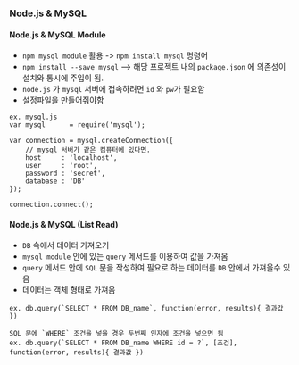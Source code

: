 ### Node.js & MySQL

#### Node.js & MySQL Module
- `npm mysql module` 활용 -> `npm install mysql` 명령어
- `npm install --save mysql` --> 해당 프로젝트 내의 `package.json` 에 의존성이 설치와 통시에 주입이 됨.
- `node.js` 가 `mysql` 서버에 접속하려면 `id` 와 `pw`가 필요함
- 설정파일을 만들어줘야함 
```
ex. mysql.js
var mysql      = require('mysql');

var connection = mysql.createConnection({
    // mysql 서버가 같은 컴퓨터에 있다면.
    host     : 'localhost',
    user     : 'root',
    password : 'secret',
    database : 'DB'
});
  
connection.connect();
```

#### Node.js & MySQL (List Read)
- `DB` 속에서 데이터 가져오기
- `mysql module` 안에 있는 `query` 메서드를 이용하여 값을 가져옴
- `query` 메서드 안에 `SQL` 문을 작성하여 필요로 하는 데이터를 `DB` 안에서 가져올수 있음
- 데이터는 객체 형태로 가져옴
```
ex. db.query(`SELECT * FROM DB_name`, function(error, results){ 결과값 })

SQL 문에 `WHERE` 조건을 넣을 경우 두번째 인자에 조건을 넣으면 됨
ex. db.query(`SELECT * FROM DB_name WHERE id = ?`, [조건], function(error, results){ 결과값 })
```